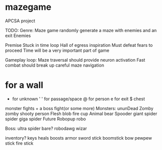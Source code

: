 # mazegame
APCSA project

TODO:
Genre: Maze game
randomly generate a maze with enemies and an exit
Enemies

Premise
Stuck in time loop
Hall of egress inspiration
Must defeat fears to proceed
Time will be a very important part of game

Gameplay loop:
Maze traversal should provide neuron activation
Fast combat should break up careful maze navigation 

# for a wall
* for unknown
' ' for passage/space
@ for person
e for exit
$ chest

monster fights + a boss fight(or some more)
Monsters:
ununDead 
Zomby
zomby shooty person
Flesh blob
fire cup
Animal 
bear
Spooder
giant spider
spider
giga spider
Future
Robopup
robo


Boss:
ultra spider
bare?
robodawg
wizar

inventory?
keys
heals
boosts
armor
sword
stick
boomstick
bow
pewpew stick
fire stick
